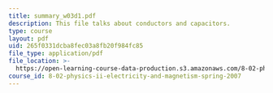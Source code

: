 ```yaml
---
title: summary_w03d1.pdf
description: This file talks about conductors and capacitors.
type: course
layout: pdf
uid: 265f0331dcba8fec03a8fb20f984fc85
file_type: application/pdf
file_location: >-
  https://open-learning-course-data-production.s3.amazonaws.com/8-02-physics-ii-electricity-and-magnetism-spring-2007/265f0331dcba8fec03a8fb20f984fc85_summary_w03d1.pdf
course_id: 8-02-physics-ii-electricity-and-magnetism-spring-2007
---
```

